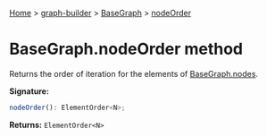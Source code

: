 [Home](./index) &gt; [graph-builder](./graph-builder.md) &gt; [BaseGraph](./graph-builder.basegraph.md) &gt; [nodeOrder](./graph-builder.basegraph.nodeorder.md)

# BaseGraph.nodeOrder method

Returns the order of iteration for the elements of [BaseGraph.nodes](./graph-builder.basegraph.nodes.md)<!-- -->.

**Signature:**
```javascript
nodeOrder(): ElementOrder<N>;
```
**Returns:** `ElementOrder<N>`

